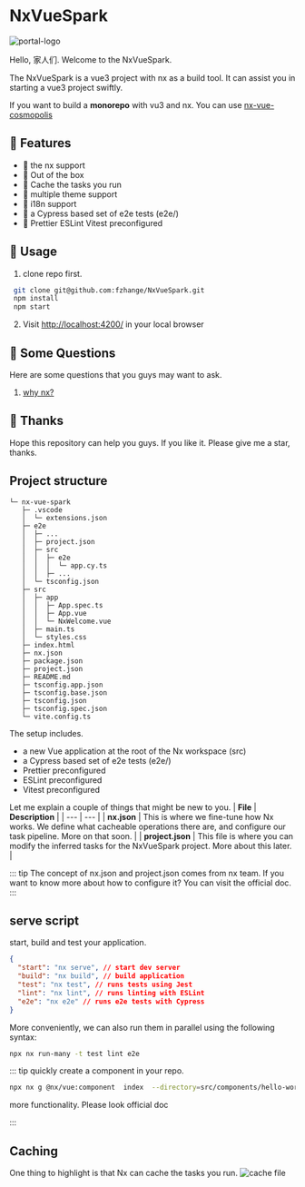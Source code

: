 # NxVueSpark

![portal-logo](https://s1.imagehub.cc/images/2024/03/13/9a73d8333d97ee2a760e2680dce92c0d.png)

Hello, 家人们. Welcome to the NxVueSpark.

The NxVueSpark is a vue3 project with nx as a build tool. It can assist you in starting a vue3 project swiftly.

If you want to build a **monorepo** with vu3 and nx. You can use [nx-vue-cosmopolis](https://github.com/fzhange/nx-vue-cosmopolis)

## 🚀 Features

- 💪 the nx support
- 💪 Out of the box
- 💪 Cache the tasks you run
- 💪 multiple theme support
- 💪 i18n support
- 💪 a Cypress based set of e2e tests (e2e/)
- 💪 Prettier ESLint Vitest preconfigured

## 🦄 Usage

1. clone repo first.

```bash
 git clone git@github.com:fzhange/NxVueSpark.git
 npm install
 npm start
```

2. Visit <http://localhost:4200/> in your local browser

## 🤔 Some Questions

Here are some questions that you guys may want to ask.

1. [why nx?](./docs/zh//why.md)

## 🌸 Thanks

Hope this repository can help you guys.
If you like it. Please give me a star, thanks.

## Project structure

```
└─ nx-vue-spark
   ├─ .vscode
   │  └─ extensions.json
   ├─ e2e
   │  ├─ ...
   │  ├─ project.json
   │  ├─ src
   │  │  ├─ e2e
   │  │  │  └─ app.cy.ts
   │  │  ├─ ...
   │  └─ tsconfig.json
   ├─ src
   │  ├─ app
   │  │  ├─ App.spec.ts
   │  │  ├─ App.vue
   │  │  └─ NxWelcome.vue
   │  ├─ main.ts
   │  └─ styles.css
   ├─ index.html
   ├─ nx.json
   ├─ package.json
   ├─ project.json
   ├─ README.md
   ├─ tsconfig.app.json
   ├─ tsconfig.base.json
   ├─ tsconfig.json
   ├─ tsconfig.spec.json
   └─ vite.config.ts
```

The setup includes.

- a new Vue application at the root of the Nx workspace (src)
- a Cypress based set of e2e tests (e2e/)
- Prettier preconfigured
- ESLint preconfigured
- Vitest preconfigured

Let me explain a couple of things that might be new to you.
| **File** | **Description** |
| --- | --- |
| **nx.json** | This is where we fine-tune how Nx works. We define what cacheable operations there are, and configure our task pipeline. More on that soon. |
| **project.json** | This file is where you can modify the inferred tasks for the NxVueSpark project. More about this later. |

::: tip
The concept of nx.json and project.json comes from nx team. If you want to know more about how to configure it? You can visit the official doc.
:::

## serve script

start, build and test your application.

```json
{
  "start": "nx serve", // start dev server
  "build": "nx build", // build application
  "test": "nx test", // runs tests using Jest
  "lint": "nx lint", // runs linting with ESLint
  "e2e": "nx e2e" // runs e2e tests with Cypress
}
```

More conveniently, we can also run them in parallel using the following syntax:

```bash
npx nx run-many -t test lint e2e
```

::: tip
quickly create a component in your repo.

```bash
npx nx g @nx/vue:component  index  --directory=src/components/hello-world
```

more functionality. Please look official doc

:::

## Caching

One thing to highlight is that Nx can cache the tasks you run.
![cache file](https://pic.imgdb.cn/item/65f04da09f345e8d03037bac.png)
